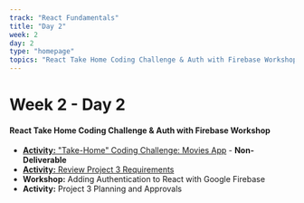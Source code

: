 ```yaml
---
track: "React Fundamentals"
title: "Day 2"
week: 2
day: 2
type: "homepage"
topics: "React Take Home Coding Challenge & Auth with Firebase Workshop"
---
```



# Week 2 - Day 2

#### React Take Home Coding Challenge & Auth with Firebase Workshop
- [**Activity:** "Take-Home" Coding Challenge: Movies App](/react-fundamentals/week-2/day-2/labs/take-home-coding-challenge-movies-app) - **Non-Deliverable**
- [**Activity:** Review Project 3 Requirements](/unit-projects/unit-three-project-requirements)
- **Workshop:** Adding Authentication to React with Google Firebase
- **Activity:** Project 3 Planning and Approvals

<!-- 
<hr>

#### Lesson Recordings

- [**React with Firebase Auth Lesson**]()
 -->

